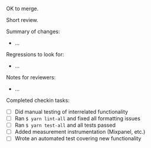 OK to merge.

Short review.

Summary of changes:

- …

Regressions to look for:

- …

Notes for reviewers:

- …

Completed checkin tasks:

- [ ] Did manual testing of interrelated functionality
- [ ] Ran `$ yarn lint-all` and fixed all formatting issues
- [ ] Ran `$ yarn test-all` and all tests passed
- [ ] Added measurement instrumentation (Mixpanel, etc.)
- [ ] Wrote an automated test covering new functionality
